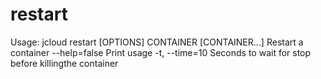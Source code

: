 # **restart**

Usage: jcloud restart [OPTIONS] CONTAINER [CONTAINER...]
Restart a container
--help=false Print usage
-t, --time=10 Seconds to wait for stop before killingthe container